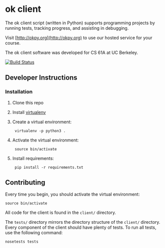 ok client
=========

The ok client script (written in Python) supports programming projects
by running tests, tracking progress, and assisting in debugging.

Visit [http://okpy.org](http://okpy.org) to use our hosted service for
your course.

The ok client software was developed for CS 61A at UC Berkeley.

[![Build Status](https://travis-ci.org/Cal-CS-61A-Staff/ok-client.svg?branch=master)](https://travis-ci.org/Cal-CS-61A-Staff/ok-client)

## Developer Instructions

### Installation

1. Clone this repo
2. Install [virtualenv](http://docs.python-guide.org/en/latest/dev/virtualenvs/)
3. Create a virtual environment:

        virtualenv -p python3 .
4. Activate the virtual environment:

        source bin/activate
5. Install requirements:

        pip install -r requirements.txt

## Contributing

Every time you begin, you should activate the virtual environment:

    source bin/activate

All code for the client is found in the `client/` directory.

The `tests/` directory mirrors the directory structure of the `client/`
directory. Every component of the client should have plenty of tests.
To run all tests, use the following command:

    nosetests tests

